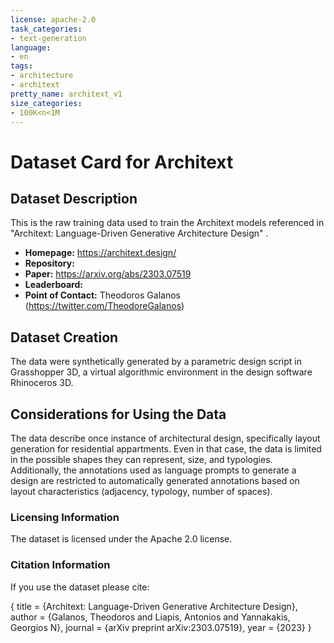 ```yaml
---
license: apache-2.0
task_categories:
- text-generation
language:
- en
tags:
- architecture
- architext
pretty_name: architext_v1
size_categories:
- 100K<n<1M
---
```


# Dataset Card for Architext

## Dataset Description
This is the raw training data used to train the Architext models referenced in "Architext: Language-Driven Generative Architecture Design" . 

- **Homepage:** https://architext.design/
- **Repository:** 
- **Paper:** https://arxiv.org/abs/2303.07519
- **Leaderboard:** 
- **Point of Contact:** Theodoros Galanos (https://twitter.com/TheodoreGalanos)


## Dataset Creation
The data were synthetically generated by a parametric design script in Grasshopper 3D, a virtual algorithmic environment in the design software Rhinoceros 3D.

## Considerations for Using the Data
The data describe once instance of architectural design, specifically layout generation for residential appartments. Even in that case, the data is limited in the possible shapes they can represent, size, and typologies. Additionally, the annotations used as language prompts to generate a design are restricted to automatically generated annotations based on layout characteristics (adjacency, typology, number of spaces).

### Licensing Information
The dataset is licensed under the Apache 2.0 license.

### Citation Information

If you use the dataset please cite:

{
  title = {Architext: Language-Driven Generative Architecture Design},
  author = {Galanos, Theodoros and Liapis, Antonios and Yannakakis, Georgios N},
  journal = {arXiv preprint arXiv:2303.07519},
  year = {2023}
}